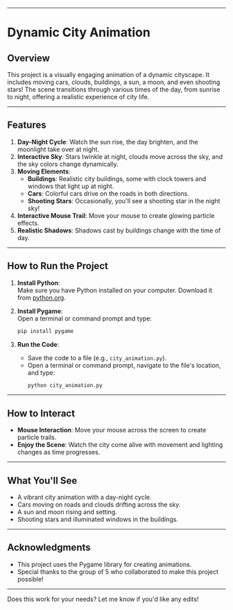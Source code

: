 
---

# **Dynamic City Animation**  

## **Overview**  
This project is a visually engaging animation of a dynamic cityscape. It includes moving cars, clouds, buildings, a sun, a moon, and even shooting stars! The scene transitions through various times of the day, from sunrise to night, offering a realistic experience of city life.

---

## **Features**  
1. **Day-Night Cycle**: Watch the sun rise, the day brighten, and the moonlight take over at night.  
2. **Interactive Sky**: Stars twinkle at night, clouds move across the sky, and the sky colors change dynamically.  
3. **Moving Elements**:  
   - **Buildings**: Realistic city buildings, some with clock towers and windows that light up at night.  
   - **Cars**: Colorful cars drive on the roads in both directions.  
   - **Shooting Stars**: Occasionally, you'll see a shooting star in the night sky!  
4. **Interactive Mouse Trail**: Move your mouse to create glowing particle effects.  
5. **Realistic Shadows**: Shadows cast by buildings change with the time of day.  

---

## **How to Run the Project**  
1. **Install Python**:  
   Make sure you have Python installed on your computer. Download it from [python.org](https://www.python.org).  

2. **Install Pygame**:  
   Open a terminal or command prompt and type:  
   ```bash
   pip install pygame
   ```  

3. **Run the Code**:  
   - Save the code to a file (e.g., `city_animation.py`).  
   - Open a terminal or command prompt, navigate to the file's location, and type:  
     ```bash
     python city_animation.py
     ```  

---

## **How to Interact**  
- **Mouse Interaction**: Move your mouse across the screen to create particle trails.  
- **Enjoy the Scene**: Watch the city come alive with movement and lighting changes as time progresses.  

---

## **What You'll See**  
- A vibrant city animation with a day-night cycle.  
- Cars moving on roads and clouds drifting across the sky.  
- A sun and moon rising and setting.  
- Shooting stars and illuminated windows in the buildings.  

---

## **Acknowledgments**  
- This project uses the Pygame library for creating animations.  
- Special thanks to the group of 5 who collaborated to make this project possible!  

--- 

Does this work for your needs? Let me know if you'd like any edits!
